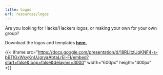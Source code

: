 ```yaml
---
title: Logos
url: resources/logos
---
```

Are you looking for Hacks/Hackers logos, or making your own for your own group?

Download the logos and templates [**here.**](/content-images/resources/hackshackers_identity.zip)

{{< iframe src="https://docs.google.com/presentation/d/18RLItzUqKNF4-s-bBTlGxWsyKnUJgryaAbtaLrEl-FI/embed?start=false&loop=false&delayms=3000" width="600px" height="400px" >}}
